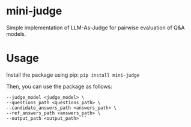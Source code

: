 # mini-judge
Simple implementation of LLM-As-Judge for pairwise evaluation of Q&A models.

# Usage
Install the package using pip:
```pip install mini-judge```

Then, you can use the package as follows:
```mini-judge \
--judge_model <judge_model> \
--questions_path <questions_path> \
--candidate_answers_path <answers_path> \
--ref_answers_path <answers_path> \
--output_path <output_path>```
